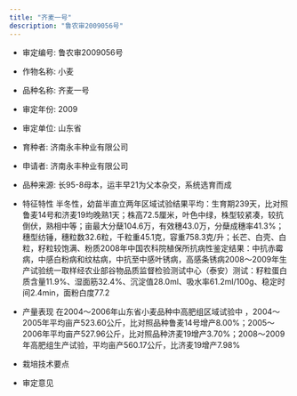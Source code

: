 ```yaml
---
title: "齐麦一号"
description: "鲁农审2009056号"
---
```

* 审定编号:  鲁农审2009056号

*  作物名称:  小麦

*  品种名称:  齐麦一号

*  审定年份:  2009

*  审定单位:  山东省

* 育种者:  济南永丰种业有限公司

*  申请者:  济南永丰种业有限公司

*  品种来源:  长95-8母本，运丰早21为父本杂交，系统选育而成

*  特征特性
半冬性，幼苗半直立两年区域试验结果平均：生育期239天，比对照鲁麦14号和济麦19均晚熟1天；株高72.5厘米，叶色中绿，株型较紧凑，较抗倒伏，熟相中等；亩最大分蘖104.6万，有效穗43.0万，分蘖成穗率41.3%；穗型纺锤，穗粒数32.6粒，千粒重45.1克，容重758.3克/升；长芒、白壳、白粒，籽粒较饱满、粉质2008年中国农科院植保所抗病性鉴定结果：中抗赤霉病，中感白粉病和纹枯病，中抗至中感叶锈病，高感条锈病2008～2009年生产试验统一取样经农业部谷物品质监督检验测试中心（泰安）测试：籽粒蛋白质含量11.9%、湿面筋32.4%、沉淀值28.0ml、吸水率61.2ml/100g、稳定时间2.4min，面粉白度77.2

*  产量表现
在2004～2006年山东省小麦品种中高肥组区域试验中 ，2004～2005年平均亩产523.60公斤，比对照品种鲁麦14号增产8.00%；2005～2006年平均亩产527.96公斤，比对照品种济麦19增产3.70%；2008～2009年高肥组生产试验，平均亩产560.17公斤，比济麦19增产7.98%

*  栽培技术要点


*  审定意见

